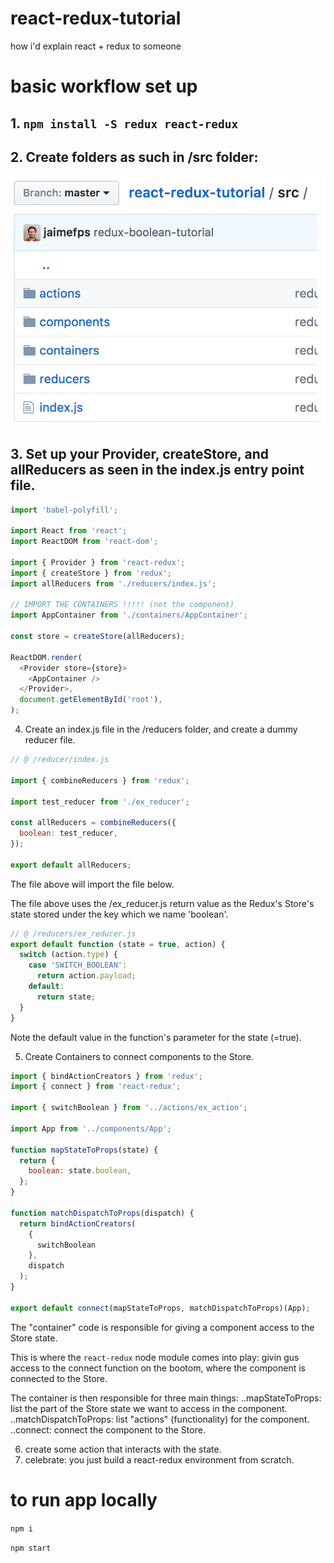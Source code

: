 # react-redux-tutorial

how i'd explain react + redux to someone


# basic workflow set up

## 1. `npm install -S redux react-redux` 

## 2. Create folders as such in /src folder:

![alt text](images/folder-structure.png)

## 3. Set up your Provider, createStore, and allReducers as seen in the index.js entry point file.

```javascript
import 'babel-polyfill';

import React from 'react';
import ReactDOM from 'react-dom';

import { Provider } from 'react-redux';
import { createStore } from 'redux';
import allReducers from './reducers/index.js';

// IMPORT THE CONTAINERS !!!!! (not the component)
import AppContainer from './containers/AppContainer';

const store = createStore(allReducers);

ReactDOM.render(
  <Provider store={store}>
    <AppContainer />
  </Provider>,
  document.getElementById('root'),
);
```

4. Create an index.js file in the /reducers folder, and create a dummy reducer file.

```javascript
// @ /reducer/index.js

import { combineReducers } from 'redux';

import test_reducer from './ex_reducer';

const allReducers = combineReducers({
  boolean: test_reducer, 
});

export default allReducers;
```

The file above will import the file below. 

The file above uses the /ex_reducer.js return value as the Redux's Store's state
stored under the key which we name 'boolean'.


```javascript
// @ /reducers/ex_reducer.js
export default function (state = true, action) {
  switch (action.type) {
    case 'SWITCH_BOOLEAN':
      return action.payload;
    default:
      return state;
  }
}
```

Note the default value in the function's parameter for the state (=true).

5. Create Containers to connect components to the Store.

```javascript
import { bindActionCreators } from 'redux';
import { connect } from 'react-redux';

import { switchBoolean } from '../actions/ex_action';

import App from '../components/App';

function mapStateToProps(state) {
  return {
    boolean: state.boolean,
  };
}

function matchDispatchToProps(dispatch) {
  return bindActionCreators(
    { 
      switchBoolean 
    }, 
    dispatch
  );
}

export default connect(mapStateToProps, matchDispatchToProps)(App);
```

The "container" code is responsible for giving a component access to the Store state. 

This is where the `react-redux` node module comes into play: givin gus access to the connect function on the bootom, where the component is connected to the Store.

The container is then responsible for three main things:
..mapStateToProps: list the part of the Store state we want to access in the component.
..matchDispatchToProps: list "actions" (functionality) for the component.
..connect: connect the component to the Store.

6. create some action that interacts with the state.
7. celebrate: you just build a react-redux environment from scratch.

# to run app locally

`npm i`

`npm start`



